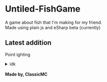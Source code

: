 # Untiled-FishGame
A game about fish that I'm making for my friend. <br />
Made using plain js and eSharp beta (currently)<br />
## Latest addition
Point ighting<br/>
<details>
  <summary>idk</summary>
  <details>
  <summary>idk</summary>
    <details>
  <summary>idk</summary>
      <details>
  <summary>idk</summary>
        <details>
  <summary>idk</summary>
          <details>
  <summary>idk</summary>
            <details>
  <summary>idk</summary>
              <ul><li>Idk</li></ul>
</details>
</details>
</details>
</details>
</details>
</details>
</details><br />
<b>Made by, ClassicMC</b>

